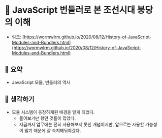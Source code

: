 # 💨 JavaScript 번들러로 본 조선시대 붕당의 이해

- 링크: [https://wormwlrm.github.io/2020/08/12/History-of-JavaScript-Modules-and-Bundlers.html](https://wormwlrm.github.io/2020/08/12/History-of-JavaScript-Modules-and-Bundlers.html)

## 📝 요약 
- JavaScript 모듈, 번들러의 역사 

## 🤔 생각하기 
- 모듈 시스템이 등장하게된 배경을 알게 되었다.
  - 들어보기만 했던 것들이 많았다.  
  - 지금까지 업무에는 전혀 사용해보지 못한 개념이지만, 앞으로는 사용할 가능성이 많기 때문에 잘 숙지해둬야겠다.
